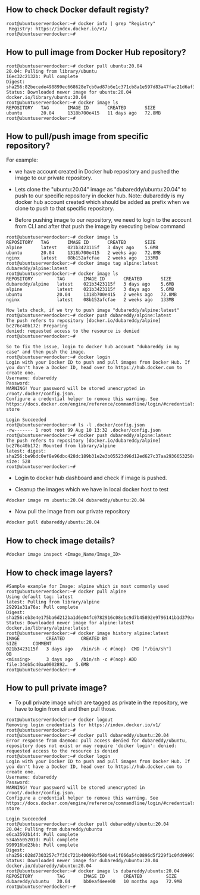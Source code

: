## How to check Docker default registy?
```
root@ubuntuserverdocker:~# docker info | grep "Registry"
 Registry: https://index.docker.io/v1/
root@ubuntuserverdocker:~#
```

## How to pull image from Docker Hub repository?
```
root@ubuntuserverdocker:~# docker pull ubuntu:20.04
20.04: Pulling from library/ubuntu
16ec32c2132b: Pull complete
Digest: sha256:82becede498899ec668628e7cb0ad87b6e1c371cb8a1e597d83a47fac21d6af3
Status: Downloaded newer image for ubuntu:20.04
docker.io/library/ubuntu:20.04
root@ubuntuserverdocker:~# docker image ls
REPOSITORY   TAG       IMAGE ID       CREATED       SIZE
ubuntu       20.04     1318b700e415   11 days ago   72.8MB
root@ubuntuserverdocker:~#
```

## How to pull/push image from specific repository?
For example:
- we have account created in Docker hub repository and pushed the image to our private repository.

- Lets clone the "ubuntu:20.04" image as "dubareddy/ubuntu:20.04" to push to our specific repository in docker hub.
Note: dubareddy is my docker hub account created which should be added as prefix when we clone to push to that specific repository.

- Before pushing image to our repository, we need to login to the account from CLI and after that push the image by executing below command
```
root@ubuntuserverdocker:~# docker image ls
REPOSITORY   TAG       IMAGE ID       CREATED       SIZE
alpine       latest    021b3423115f   3 days ago    5.6MB
ubuntu       20.04     1318b700e415   2 weeks ago   72.8MB
nginx        latest    08b152afcfae   2 weeks ago   133MB
root@ubuntuserverdocker:~# docker image tag alpine:latest dubareddy/alpine:latest
root@ubuntuserverdocker:~# docker image ls
REPOSITORY         TAG       IMAGE ID       CREATED       SIZE
dubareddy/alpine   latest    021b3423115f   3 days ago    5.6MB
alpine             latest    021b3423115f   3 days ago    5.6MB
ubuntu             20.04     1318b700e415   2 weeks ago   72.8MB
nginx              latest    08b152afcfae   2 weeks ago   133MB

Now lets check, if we try to push image "dubareddy/alpine:latest"
root@ubuntuserverdocker:~# docker push dubareddy/alpine:latest
The push refers to repository [docker.io/dubareddy/alpine]
bc276c40b172: Preparing
denied: requested access to the resource is denied
root@ubuntuserverdocker:~#

So to fix the issue, login to docker hub account "dubareddy in my case" and then push the image.
root@ubuntuserverdocker:~# docker login
Login with your Docker ID to push and pull images from Docker Hub. If you don't have a Docker ID, head over to https://hub.docker.com to create one.
Username: dubareddy
Password:
WARNING! Your password will be stored unencrypted in /root/.docker/config.json.
Configure a credential helper to remove this warning. See
https://docs.docker.com/engine/reference/commandline/login/#credentials-store

Login Succeeded
root@ubuntuserverdocker:~# ls -l .docker/config.json
-rw------- 1 root root 99 Aug 10 13:32 .docker/config.json
root@ubuntuserverdocker:~# docker push dubareddy/alpine:latest
The push refers to repository [docker.io/dubareddy/alpine]
bc276c40b172: Mounted from library/alpine
latest: digest: sha256:be9bdc0ef8e96dbc428dc189b31e2e3b05523d96d12ed627c37aa2936653258c size: 528
root@ubuntuserverdocker:~#
```
- Login to docker hub dashboard and check if image is pushed.

- Cleanup the images which we have in local docker host to test
```
#docker image rm ubuntu:20.04 dubareddy/ubuntu:20.04
```
- Now pull the image from our private repository
```
#docker pull dubareddy/ubuntu:20.04
```

## How to check image details?
```
#docker image inspect <Image_Name/Image_ID>
```

## How to check image layers?
```
#Sample example for Image: alpine which is most commonly used
root@ubuntuserverdocker:~# docker pull alpine
Using default tag: latest
latest: Pulling from library/alpine
29291e31a76a: Pull complete
Digest: sha256:eb3e4e175ba6d212ba1d6e04fc0782916c08e1c9d7b45892e9796141b1d379ae
Status: Downloaded newer image for alpine:latest
docker.io/library/alpine:latest
root@ubuntuserverdocker:~# docker image history alpine:latest
IMAGE          CREATED      CREATED BY                                      SIZE      COMMENT
021b3423115f   3 days ago   /bin/sh -c #(nop)  CMD ["/bin/sh"]              0B
<missing>      3 days ago   /bin/sh -c #(nop) ADD file:34eb5c40aa0002892…   5.6MB
root@ubuntuserverdocker:~#
```

## How to pull private image?
- To pull private image which are tagged as private in the repository, we have to login from cli and then pull those.
```
root@ubuntuserverdocker:~# docker logout
Removing login credentials for https://index.docker.io/v1/
root@ubuntuserverdocker:~#
root@ubuntuserverdocker:~# docker pull dubareddy/ubuntu:20.04
Error response from daemon: pull access denied for dubareddy/ubuntu, repository does not exist or may require 'docker login': denied: requested access to the resource is denied
root@ubuntuserverdocker:~# docker login
Login with your Docker ID to push and pull images from Docker Hub. If you don't have a Docker ID, head over to https://hub.docker.com to create one.
Username: dubareddy
Password:
WARNING! Your password will be stored unencrypted in /root/.docker/config.json.
Configure a credential helper to remove this warning. See
https://docs.docker.com/engine/reference/commandline/login/#credentials-store

Login Succeeded
root@ubuntuserverdocker:~# docker pull dubareddy/ubuntu:20.04
20.04: Pulling from dubareddy/ubuntu
e6ca3592b144: Pull complete
534a5505201d: Pull complete
990916bd23bb: Pull complete
Digest: sha256:028d7303257c7f36c721b40099bf5004a41f666a54c0896d5f229f1c0fd99993
Status: Downloaded newer image for dubareddy/ubuntu:20.04
docker.io/dubareddy/ubuntu:20.04
root@ubuntuserverdocker:~# docker image ls dubareddy/ubuntu:20.04
REPOSITORY         TAG       IMAGE ID       CREATED         SIZE
dubareddy/ubuntu   20.04     bb0eaf4eee00   10 months ago   72.9MB
root@ubuntuserverdocker:~#
```